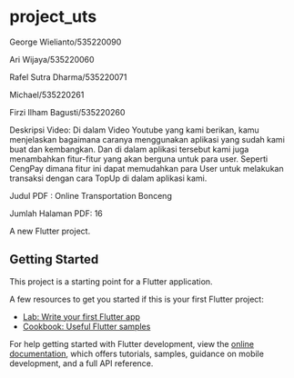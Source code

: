 # project_uts
George Wielianto/535220090

Ari Wijaya/535220060

Rafel Sutra Dharma/535220071

Michael/535220261

Firzi Ilham Bagusti/535220260

Deskripsi Video:
Di dalam Video Youtube yang kami berikan, kamu menjelaskan bagaimana caranya menggunakan aplikasi yang sudah kami buat dan kembangkan. Dan di dalam aplikasi tersebut kami juga menambahkan fitur-fitur yang akan berguna untuk para user. Seperti CengPay dimana fitur ini dapat memudahkan para User untuk melakukan transaksi dengan cara TopUp di dalam aplikasi kami.

Judul PDF : Online Transportation Bonceng

Jumlah Halaman PDF: 16



A new Flutter project.

## Getting Started

This project is a starting point for a Flutter application.

A few resources to get you started if this is your first Flutter project:

- [Lab: Write your first Flutter app](https://docs.flutter.dev/get-started/codelab)
- [Cookbook: Useful Flutter samples](https://docs.flutter.dev/cookbook)

For help getting started with Flutter development, view the
[online documentation](https://docs.flutter.dev/), which offers tutorials,
samples, guidance on mobile development, and a full API reference.
